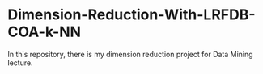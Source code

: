 # Dimension-Reduction-With-LRFDB-COA-k-NN
In this repository, there is my dimension reduction project for Data Mining lecture.
